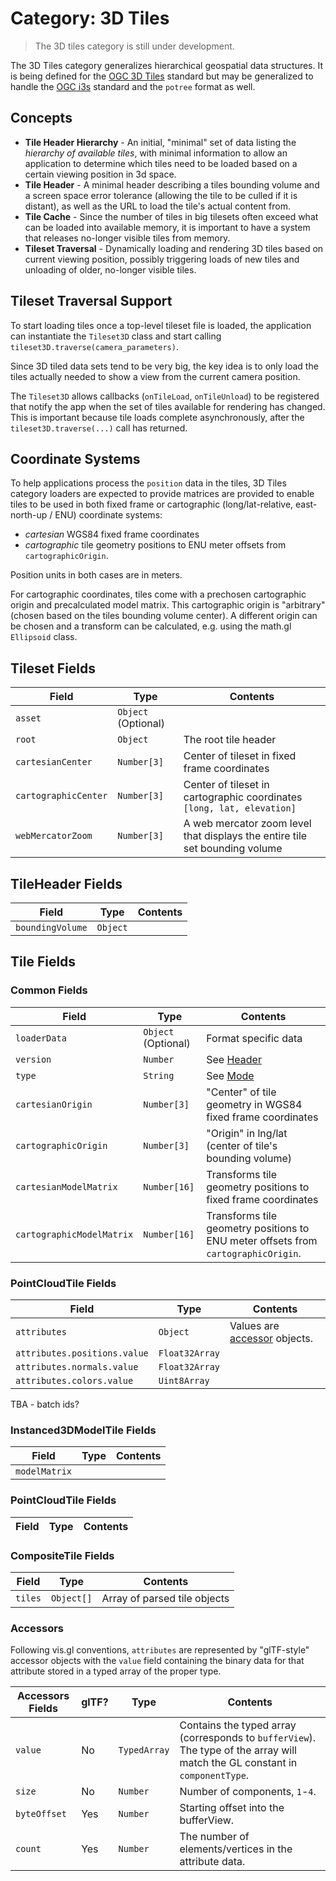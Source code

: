 # Category: 3D Tiles

> The 3D tiles category is still under development.

The 3D Tiles category generalizes hierarchical geospatial data structures. It is being defined for the [OGC 3D Tiles](https://www.opengeospatial.org/standards/3DTiles) standard but may be generalized to handle the [OGC i3s](https://www.opengeospatial.org/standards/i3s) standard and the `potree` format as well.


## Concepts

* **Tile Header Hierarchy** - An initial, "minimal" set of data listing the *hierarchy of available tiles*, with  minimal information to allow an application to determine which tiles need to be loaded based on a certain viewing position in 3d space.
* **Tile Header** - A minimal header describing a tiles bounding volume and a screen space error tolerance (allowing the tile to be culled if it is distant), as well as the URL to load the tile's actual content from.
* **Tile Cache** - Since the number of tiles in big tilesets often exceed what can be loaded into available memory, it is important to have a system that releases no-longer visible tiles from memory.
* **Tileset Traversal** - Dynamically loading and rendering 3D tiles based on current viewing position, possibly triggering loads of new tiles and unloading of older, no-longer visible tiles.


## Tileset Traversal Support

To start loading tiles once a top-level tileset file is loaded, the application can instantiate the `Tileset3D` class and start calling `tileset3D.traverse(camera_parameters)`.

Since 3D tiled data sets tend to be very big, the key idea is to only load the tiles actually needed to show a view from the current camera position.

The `Tileset3D` allows callbacks (`onTileLoad`, `onTileUnload`) to be registered that notify the app when the set of tiles available for rendering has changed. This is important because tile loads complete asynchronously, after the `tileset3D.traverse(...)` call has returned.

## Coordinate Systems

To help applications process the `position` data in the tiles, 3D Tiles category loaders are expected to provide matrices are provided to enable tiles to be used in both fixed frame or cartographic (long/lat-relative, east-north-up / ENU) coordinate systems:

* *cartesian*  WGS84 fixed frame coordinates
* *cartographic*  tile geometry positions to ENU meter offsets from `cartographicOrigin`.

Position units in both cases are in meters.

For cartographic coordinates, tiles come with a prechosen cartographic origin and precalculated model matrix. This cartographic origin is "arbitrary" (chosen based on the tiles bounding volume center). A different origin can be chosen and a transform can be calculated, e.g. using the math.gl `Ellipsoid` class.


## Tileset Fields

| Field        | Type                | Contents     |
| ------------ | ------------------- | ------------ |
| `asset`              | `Object` (Optional) |  |
| `root`               | `Object`    | The root tile header |
| `cartesianCenter`    | `Number[3]` | Center of tileset in fixed frame coordinates |
| `cartographicCenter` | `Number[3]` | Center of tileset in cartographic coordinates `[long, lat, elevation]` |
| `webMercatorZoom`    | `Number[3]` | A web mercator zoom level that displays the entire tile set bounding volume |

## TileHeader Fields

| Field            | Type                | Contents     |
| ---------------- | ------------------- | ------------ |
| `boundingVolume` | `Object`            |  |


## Tile Fields

### Common Fields

| Field        | Type                | Contents     |
| ------------ | ------------------- | ------------ |
| `loaderData` | `Object` (Optional) | Format specific data |
| `version`    | `Number`            | See [Header](#header)    |
| `type`       | `String`            | See [Mode](#mode)    |
| `cartesianOrigin`         | `Number[3]`  | "Center" of tile geometry in WGS84 fixed frame coordinates    |
| `cartographicOrigin`      | `Number[3]`  | "Origin" in lng/lat (center of tile's bounding volume)    |
| `cartesianModelMatrix`    | `Number[16]` | Transforms tile geometry positions to fixed frame coordinates   |
| `cartographicModelMatrix` | `Number[16]` | Transforms tile geometry positions to ENU meter offsets from `cartographicOrigin`. |


### PointCloudTile Fields

| Field                        | Type                | Contents     |
| --------------               | -------- | -------- |
| `attributes`                 | `Object` | Values are [accessor](#accessor) objects.  |
| `attributes.positions.value` | `Float32Array`  |   |
| `attributes.normals.value`   | `Float32Array`  |   |
| `attributes.colors.value`    | `Uint8Array`    |   |

TBA - batch ids?


### Instanced3DModelTile Fields

| Field          | Type     | Contents     |
| -------------- | -------- | -------- |
| `modelMatrix`  | | |


### PointCloudTile Fields

| Field          | Type     | Contents     |
| -------------- | -------- | -------- |


### CompositeTile Fields

| Field          | Type       | Contents     |
| -------------- | --------   | -------- |
| `tiles`        | `Object[]` | Array of parsed tile objects |


### Accessors

Following vis.gl conventions, `attributes` are represented by "glTF-style" accessor objects with the `value` field containing the binary data for that attribute stored in a typed array of the proper type.

| Accessors Fields | glTF? | Type         | Contents       |
| ---------------- | ----- | ------------ | -------------- |
| `value`          | No    | `TypedArray` | Contains the typed array (corresponds to `bufferView`). The type of the array will match the GL constant in `componentType`. |
| `size`           | No    | `Number`      | Number of components, `1`-`4`. |
| `byteOffset`     | Yes   | `Number`     | Starting offset into the bufferView. |
| `count`          | Yes   | `Number`     | The number of elements/vertices in the attribute data. |
